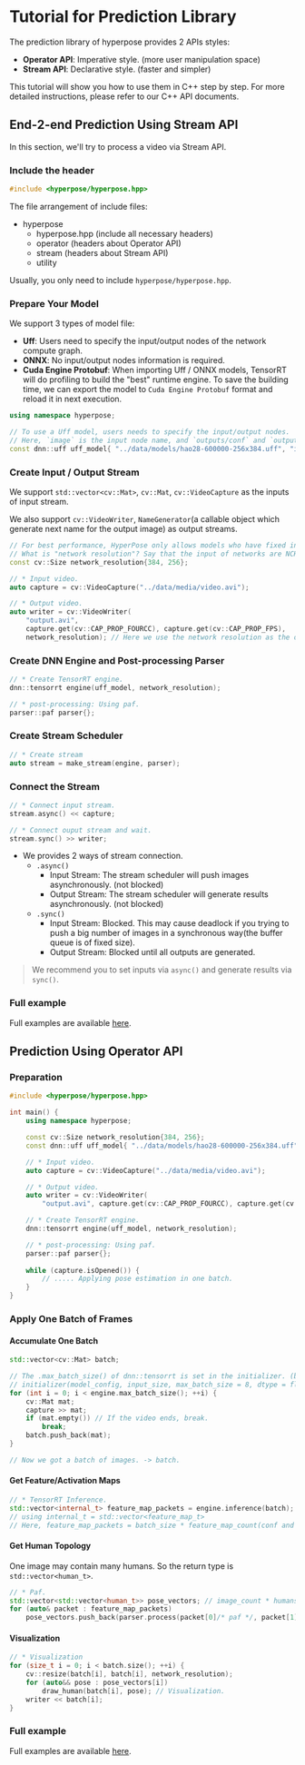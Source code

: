 # Tutorial for Prediction Library

The prediction library of hyperpose provides 2 APIs styles:

- **Operator API**: Imperative style. (more user manipulation space)
- **Stream API**: Declarative style. (faster and simpler)

This tutorial will show you how to use them in C++ step by step. For more detailed instructions, please refer to our C++ API documents.

## End-2-end Prediction Using Stream API

In this section, we'll try to process a video via Stream API.

### Include the header

```c++
#include <hyperpose/hyperpose.hpp>
```

The file arrangement of include files:

- hyperpose
  - hyperpose.hpp (include all necessary headers)
  - operator (headers about Operator API)
  - stream (headers about Stream API)
  - utility

Usually, you only need to include `hyperpose/hyperpose.hpp`.

### Prepare Your Model

We support 3 types of model file:

- **Uff**: Users need to specify the input/output nodes of the network compute graph.
- **ONNX**: No input/output nodes information is required.
- **Cuda Engine Protobuf**: When importing Uff / ONNX models, TensorRT will do profiling to build the "best" runtime engine. To save the building time, we can export the model to `Cuda Engine Protobuf` format and reload it in next execution.

```c++
using namespace hyperpose;

// To use a Uff model, users needs to specify the input/output nodes.
// Here, `image` is the input node name, and `outputs/conf` and `outputs/paf` are the output feature maps. (related to the PAF algorithm)
const dnn::uff uff_model{ "../data/models/hao28-600000-256x384.uff", "image", {"outputs/conf", "outputs/paf"} };
```

### Create Input / Output Stream

We support `std::vector<cv::Mat>`, `cv::Mat`, `cv::VideoCapture` as the inputs of input stream.

We also support `cv::VideoWriter`, `NameGenerator`(a callable object which generate next name for the output image) as output streams.

```c++
// For best performance, HyperPose only allows models who have fixed input network resolution.
// What is "network resolution"? Say that the input of networks are NCHW format, the "HW" is the network resolution.
const cv::Size network_resolution{384, 256};

// * Input video.
auto capture = cv::VideoCapture("../data/media/video.avi");

// * Output video.
auto writer = cv::VideoWriter(
    "output.avi", 
    capture.get(cv::CAP_PROP_FOURCC), capture.get(cv::CAP_PROP_FPS), 
    network_resolution); // Here we use the network resolution as the output video resolution.
```

### Create DNN Engine and Post-processing Parser

```c++
// * Create TensorRT engine.
dnn::tensorrt engine(uff_model, network_resolution);

// * post-processing: Using paf.
parser::paf parser{};
```

### Create Stream Scheduler

```c++
// * Create stream
auto stream = make_stream(engine, parser);
```

### Connect the Stream

```c++
// * Connect input stream.
stream.async() << capture;

// * Connect ouput stream and wait.
stream.sync() >> writer;
```

- We provides 2 ways of stream connection.
  - `.async()`
    - Input Stream: The stream scheduler will push images asynchronously. (not blocked)
    - Output Stream: The stream scheduler will generate results asynchronously. (not blocked)
  - `.sync()`
    - Input Stream: Blocked.  This may cause deadlock if you trying to push a big number of images in a synchronous way(the buffer queue is of fixed size).
    - Output Stream: Blocked until all outputs are generated.

> We recommend you to set inputs via `async()` and generate results via `sync()`.

### Full example

Full examples are available [here](../design/design.md).

## Prediction Using Operator API

### Preparation

```c++
#include <hyperpose/hyperpose.hpp>

int main() {
    using namespace hyperpose;

    const cv::Size network_resolution{384, 256};
    const dnn::uff uff_model{ "../data/models/hao28-600000-256x384.uff", "image", {"outputs/conf", "outputs/paf"} };

    // * Input video.
    auto capture = cv::VideoCapture("../data/media/video.avi");

    // * Output video.
    auto writer = cv::VideoWriter(
        "output.avi", capture.get(cv::CAP_PROP_FOURCC), capture.get(cv::CAP_PROP_FPS), network_resolution);

    // * Create TensorRT engine.
    dnn::tensorrt engine(uff_model, network_resolution);

    // * post-processing: Using paf.
    parser::paf parser{};
    
    while (capture.isOpened()) {
        // ..... Applying pose estimation in one batch. 
    }
}
```

### Apply One Batch of Frames

#### Accumulate One Batch

```c++
std::vector<cv::Mat> batch;

// The .max_batch_size() of dnn::tensorrt is set in the initializer. (by default -> 8)
// initializer(model_config, input_size, max_batch_size = 8, dtype = float, factor = 1./255, flip_rgb = true)
for (int i = 0; i < engine.max_batch_size(); ++i) {
    cv::Mat mat;
    capture >> mat;
    if (mat.empty()) // If the video ends, break.
        break;
    batch.push_back(mat);
}

// Now we got a batch of images. -> batch.
```

#### Get Feature/Activation Maps

```c++
// * TensorRT Inference.
std::vector<internal_t> feature_map_packets = engine.inference(batch);
// using internal_t = std::vector<feature_map_t>
// Here, feature_map_packets = batch_size * feature_map_count(conf and paf) * feature_map.
```

#### Get Human Topology

One image may contain many humans. So the return type is `std::vector<human_t>`.

```c++
// * Paf.
std::vector<std::vector<human_t>> pose_vectors; // image_count * humans
for (auto& packet : feature_map_packets)
    pose_vectors.push_back(parser.process(packet[0]/* paf */, packet[1] /* conf */));
```

#### Visualization

```c++
// * Visualization
for (size_t i = 0; i < batch.size(); ++i) {
    cv::resize(batch[i], batch[i], network_resolution);
    for (auto&& pose : pose_vectors[i])
        draw_human(batch[i], pose); // Visualization.
    writer << batch[i];
}
```

### Full example

Full examples are available [here](../design/design.md).